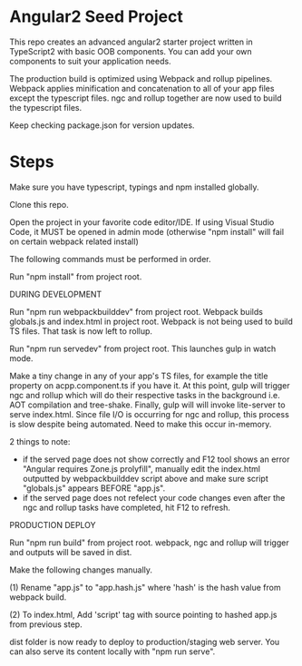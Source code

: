 # Angular2 Seed Project

This repo creates an advanced angular2 starter project written in TypeScript2 with basic OOB components. You can add your own components to suit your application needs. 

The production build is optimized using Webpack and rollup pipelines. Webpack applies minification and concatenation to all of your app files except the typescript files. ngc and rollup together are now used to build the typescript files.

Keep checking package.json for version updates.


# Steps

Make sure you have typescript, typings and npm installed globally.

Clone this repo.

Open the project in your favorite code editor/IDE. If using Visual Studio Code, it MUST be opened in admin mode (otherwise "npm install" will fail on certain webpack related install)

The following commands must be performed in order.

Run "npm install" from project root.

DURING DEVELOPMENT

Run "npm run webpackbuilddev" from project root. Webpack builds globals.js and index.html in project root. Webpack is not being used to build TS files. That task is now left to rollup.

Run "npm run servedev" from project root. This launches gulp in watch mode. 

Make a tiny change in any of your app's TS files, for example the title property on acpp.component.ts if you have it. At this point, gulp will trigger ngc and rollup which will do their respective tasks in the background i.e. AOT compilation and tree-shake. Finally, gulp will will invoke lite-server to serve index.html. Since file I/O is occurring for ngc and rollup, this process is slow despite being automated. Need to make this occur in-memory.

2 things to note:

- if the served page does not show correctly and F12 tool shows an error "Angular requires Zone.js prolyfill", manually edit the index.html outputted by webpackbuilddev script above and make sure script "globals.js" appears BEFORE "app.js".
- if the served page does not refelect your code changes even after the ngc and rollup tasks have completed, hit F12 to refresh.



PRODUCTION DEPLOY

Run "npm run build" from project root. webpack, ngc and rollup will trigger and outputs will be saved in dist.

Make the following changes manually.

(1) Rename "app.js" to "app.hash.js" where 'hash' is the hash value from webpack build.

(2) To index.html, Add 'script' tag with source pointing to hashed app.js from previous step. 

dist folder is now ready to deploy to production/staging web server. You can also serve its content locally with "npm run serve".

